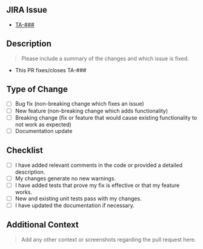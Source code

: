 ## JIRA Issue

- [TA-###](https://kmu-global.atlassian.net/browse/TA-###)
<!-- Write the JIRA issue number in this(###) section! -->

## Description

> Please include a summary of the changes and which issue is fixed.
- This PR fixes/closes TA-###

## Type of Change

- [ ] Bug fix (non-breaking change which fixes an issue)
- [ ] New feature (non-breaking change which adds functionality)
- [ ] Breaking change (fix or feature that would cause existing functionality to not work as expected)
- [ ] Documentation update

## Checklist

- [ ] I have added relevant comments in the code or provided a detailed description.
- [ ] My changes generate no new warnings.
- [ ] I have added tests that prove my fix is effective or that my feature works.
- [ ] New and existing unit tests pass with my changes.
- [ ] I have updated the documentation if necessary.

## Additional Context

> Add any other context or screenshots regarding the pull request here.